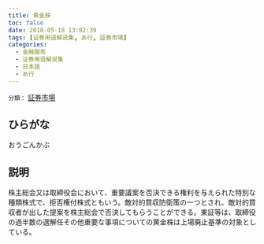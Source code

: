 ```yaml
---
title: 黄金株
toc: false
date: 2018-05-18 13:02:39
tags: [证券用语解说集, あ行, 証券市場]
categories:
  - 金融服务
  - 证券用语解说集
  - 日本語
  - あ行
---
```


`分類：` [証券市場](/tags/証券市場/)

## ひらがな

おうごんかぶ

## 説明

株主総会又は取締役会において、重要議案を否決できる権利を与えられた特別な種類株式で、拒否権付株式ともいう。敵対的買収防衛策の一つとされ、敵対的買収者が出した提案を株主総会で否決してもらうことができる。東証等は、取締役の過半数の選解任その他重要な事項についての黄金株は上場廃止基準の対象としている。
